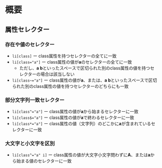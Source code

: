 # 概要

## 属性セレクター

### 存在や値のセレクター

- `li[class]` ー class属性を持つセレクターの全てに一致
- `li[class="a"]` ー class属性の値が**a**のセレクターの全てに一致
    - ただし、**a b**といったスペースで区切られた別のclass属性の値を持つセレクターの場合は該当しない
- `li[class~="a"]` ー class属性の値が**a**、または、**a b**といったスペースで区切られた別のclass属性の値を持つセレクターのどちらにも一致

### 部分文字列一致セレクター

- `li[class^="a"]` ー class属性の値が**a**から始まるセレクターに一致
- `li[class$="a"]` ー class属性の値が**a**で終わるセレクターに一致
- `li[class*="a"]` ー class属性の値（文字列）のどこかに**a**が含まれているセレクターに一致

### 大文字と小文字を区別

- `li[class^="a" i]` ー class属性の値が大文字小文字問わずに**A**、または**a**から始まる値のセレクターに一致
